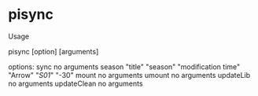 pisync
======

Usage

pisync [option] [arguments]

options:
	sync
		no arguments
	season
		"title" "season" "modification time"
		"Arrow" "*S01*" "-30"
	mount
		no arguments
	umount
		no arguments
	updateLib
		no arguments
	updateClean
		no arguments
